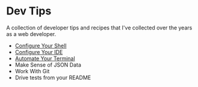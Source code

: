 # Dev Tips

A collection of developer tips and recipes that I've collected over the years as a web developer.

* [Configure Your Shell](configure-your-shell.md)
* [Configure Your IDE](configure-your-ide.md)
* [Automate Your Terminal](automate-your-terminal.md)
* Make Sense of JSON Data
* Work With Git
* Drive tests from your README
